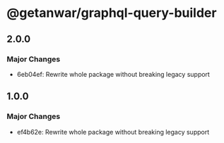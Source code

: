 # @getanwar/graphql-query-builder

## 2.0.0

### Major Changes

- 6eb04ef: Rewrite whole package without breaking legacy support

## 1.0.0

### Major Changes

- ef4b62e: Rewrite whole package without breaking legacy support
